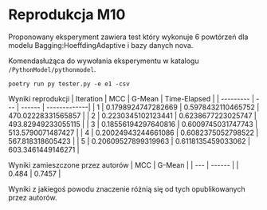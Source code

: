 # Reprodukcja M10

Proponowany eksperyment zawiera test który wykonuje 6 powtórzeń dla modelu Bagging:HoeffdingAdaptive i bazy danych nova.

Komendasłużąca do wywołania eksperymentu w katalogu ```/PythonModel/pythonmodel```.
```
poetry run py tester.py -e e1 -csv
```

Wyniki reprodukcji
| Iteration | MCC | G-Mean | Time-Elapsed |
| --------- | --- | ------ | -------------|
| 1 | 0.1798924747282669 | 0.5978432110465752 | 470.02228331565857 |
| 2 | 0.2230345102123441 | 0.6238677223025747 | 493.82949233055115 |
| 3 | 0.18556194297640816 | 0.6009745031747743 | 513.5790071487427 |
| 4 | 0.20024943244661086 | 0.6082375052798522 | 567.818318605423 |
| 5 | 0.20609527899319963 | 0.6118135459033062 | 603.3461449146271 |


Wyniki zamieszczone przez autorów
| MCC | G-Mean |
| --- | ------ |
| 0.484 | 0.7457 |

Wyniki z jakiegoś powodu znaczenie różnią się od tych opublikowanych przez autorów.
